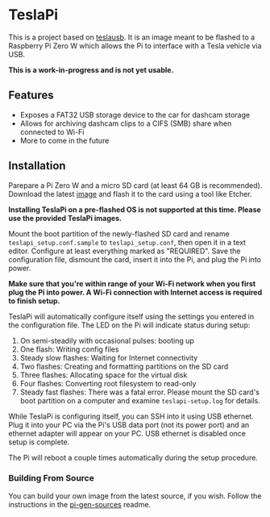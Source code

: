 # TeslaPi

This is a project based on [teslausb](https://github.com/marcone/teslausb). It is an image meant to be flashed to a
Raspberry Pi Zero W which allows the Pi to interface with a Tesla vehicle via USB.

**This is a work-in-progress and is not yet usable.**

## Features

- Exposes a FAT32 USB storage device to the car for dashcam storage
- Allows for archiving dashcam clips to a CIFS (SMB) share when connected to Wi-Fi
- More to come in the future

## Installation

Parepare a Pi Zero W and a micro SD card (at least 64 GB is recommended). Download the latest
[image](https://github.com/DoctorMcKay/node-teslapi/releases) and flash it to the card using a tool like Etcher.

**Installing TeslaPi on a pre-flashed OS is not supported at this time. Please use the provided TeslaPi images.**

Mount the boot partition of the newly-flashed SD card and rename `teslapi_setup.conf.sample` to `teslapi_setup.conf`,
then open it in a text editor. Configure at least everything marked as "REQUIRED". Save the configuration file, dismount
the card, insert it into the Pi, and plug the Pi into power.

**Make sure that you're within range of your Wi-Fi network when you first plug the Pi into power. A Wi-Fi connection
with Internet access is required to finish setup.**

TeslaPi will automatically configure itself using the settings you entered in the configuration file. The LED on the Pi
will indicate status during setup:

1. On semi-steadily with occasional pulses: booting up
2. One flash: Writing config files
3. Steady slow flashes: Waiting for Internet connectivity
4. Two flashes: Creating and formatting partitions on the SD card
5. Three flashes: Allocating space for the virtual disk
6. Four flashes: Converting root filesystem to read-only
7. Steady fast flashes: There was a fatal error. Please mount the SD card's boot partition on a computer and examine `teslapi-setup.log` for details.

While TeslaPi is configuring itself, you can SSH into it using USB ethernet. Plug it into your PC via the Pi's USB data
port (not its power port) and an ethernet adapter will appear on your PC. USB ethernet is disabled once setup is complete.

The Pi will reboot a couple times automatically during the setup procedure.

### Building From Source

You can build your own image from the latest source, if you wish. Follow the instructions in the
[pi-gen-sources](https://github.com/DoctorMcKay/node-teslapi/tree/master/pi-gen-sources) readme.
